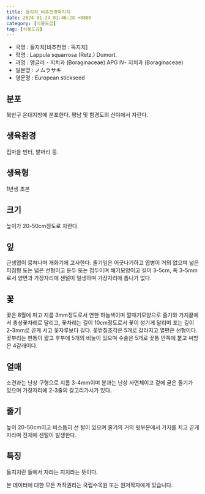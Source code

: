 ```yaml
---
title: 들지치_비추천명뚝지치
date: 2024-01-24 01:46:28 +0800
category: [식물도감]
tag: [식물도감]
---
```




- 국명 : 들지치[비추천명 : 뚝지치]
- 학명 : Lappula squarrosa (Retz.) Dumort.
- 과명 : 앵글러 - 지치과 (Boraginaceae) APG Ⅳ- 지치과 (Boraginaceae)
- 일본명 : ノムラサキ
- 영문명 : European stickseed


## 분포
북반구 온대지방에 분포한다. 평남 및 함경도의 산야에서 자란다.
## 생육환경
집마을 빈터, 밭머리 등.
## 생육형
1년생 초본
## 크기
높이가 20-50cm정도로 자란다.
## 잎
근생엽이 뭉쳐나며 개화기에 고사한다. 줄기잎은 어긋나기하고 엽병이 거의 없으며 넓은 피침형 도는 넓은 선형이고 둔두 또는 첨두이며 쐐기모양이고 길이 3-5cm, 폭 3-5mm로서 양면과 가장자리에 센털이 밀생하며 가장자리에 톱니가 없다.
## 꽃
꽃은 8월에 피고 지름 3mm정도로서 연한 하늘색이며 깔때기모양으로 줄기와 가지끝에서 총상꽃차례로 달리고, 꽃차례는 길이 10cm정도로서 꽃이 성기게 달리며 포는 길이 2-3mm로 곧게 서고 꽃자루보다 길다. 꽃받침조각은 5개로 갈라지고 열편은 선형이다. 꽃부리는 판통이 짧고 후부에 5개의 비늘이 있으며 수술은 5개로 꽃통 안쪽에 붙고 씨방은 4갈래이다.
## 열매
소견과는 난상 구형으로 지름 3-4mm이며 분과는 난상 사면체이고 겉에 굳은 돌기가 있으며 가장자리에 2-3줄의 갈고리가시가 있다.
## 줄기
높이 20-50cm이고 비스듬히 선 털이 있으며 줄기의 거의 윗부분에서 가지를 치고 곧게 자라며 전체에 센털이 발생한다.
## 특징
들지치란 들에서 자라는 지치라는 뜻이다.






본 데이터에 대한 모든 저작권리는 국립수목원 또는 원저작자에게 있습니다.
